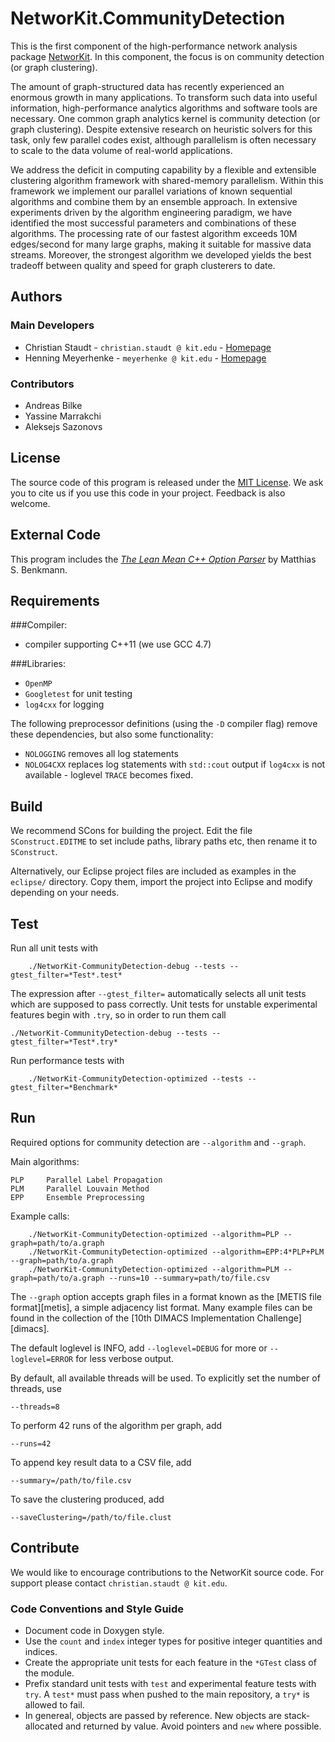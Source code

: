 NetworKit.CommunityDetection
============================

This is the first component of the high-performance network analysis package [NetworKit][networkit]. In this component, the focus is on community detection (or graph clustering). 

 The amount of graph-structured data has recently experienced an enormous growth in many applications. To transform such data into useful information, high-performance analytics algorithms and software tools are necessary. One common graph analytics kernel is community detection (or graph clustering). Despite extensive research on heuristic solvers for this task, only few parallel codes exist, although parallelism is often necessary to scale to the data volume of real-world applications.

We address the deficit in computing capability by a flexible and extensible clustering algorithm framework with shared-memory parallelism. Within this framework we implement our parallel variations of known sequential algorithms and combine them by an ensemble approach. In extensive experiments driven by the algorithm engineering paradigm, we have identified the most successful parameters and combinations of these algorithms. The processing rate of our fastest algorithm exceeds 10M edges/second for many large graphs, making it suitable for massive data streams. Moreover, the strongest algorithm we developed yields the best tradeoff between quality and speed for graph clusterers to date. 

[networkit]: http://parco.iti.kit.edu/software/networkit.shtml 


Authors
-------

### Main Developers

- Christian Staudt - `christian.staudt @ kit.edu` - [Homepage](http://parco.iti.kit.edu/staudt/)
- Henning Meyerhenke - `meyerhenke @ kit.edu` - [Homepage](http://parco.iti.kit.edu/henningm/)


### Contributors

- Andreas Bilke
- Yassine Marrakchi
- Aleksejs Sazonovs

License
-------

The source code of this program is released under the [MIT License][mitlicense].  We ask you to cite us if you use this code in your project. Feedback is also welcome.


External Code
-------------

This program includes the *[The Lean Mean C++ Option Parser][optparse]* by Matthias S. Benkmann. 

[mitlicense]: http://opensource.org/licenses/MIT
[optparse]: http://optionparser.sourceforge.net/




Requirements
------------

###Compiler: 

- compiler supporting C++11 (we use GCC 4.7)


###Libraries:

- `OpenMP`	
- `Googletest` 	for unit testing
- `log4cxx` 	for logging

The following preprocessor definitions (using the `-D` compiler flag) remove these dependencies, but also some functionality:

- `NOLOGGING`	removes all log statements
- `NOLOG4CXX`	replaces log statements with `std::cout` output if `log4cxx` is not available - loglevel `TRACE` becomes fixed.


Build
-----

We recommend SCons for building the project. Edit the file `SConstruct.EDITME` to set include paths, library paths etc, then rename it to `SConstruct`.

Alternatively, our Eclipse project files are included as examples in the `eclipse/` directory. Copy them, import the project into Eclipse and modify depending on your needs.


Test
----

Run all unit tests with 

		./NetworKit-CommunityDetection-debug --tests --gtest_filter=*Test*.test*

The expression after `--gtest_filter=` automatically selects all unit tests which are supposed to pass correctly. Unit tests for unstable experimental features begin with `.try`, so in order to run them call

	./NetworKit-CommunityDetection-debug --tests --gtest_filter=*Test*.try*	

Run performance tests with

		./NetworKit-CommunityDetection-optimized --tests --gtest_filter=*Benchmark*


Run
---

Required options for community detection are `--algorithm` and `--graph`.

Main algorithms:


	PLP		Parallel Label Propagation
	PLM		Parallel Louvain Method
	EPP		Ensemble Preprocessing

Example calls:


		./NetworKit-CommunityDetection-optimized --algorithm=PLP --graph=path/to/a.graph
		./NetworKit-CommunityDetection-optimized --algorithm=EPP:4*PLP+PLM --graph=path/to/a.graph
		./NetworKit-CommunityDetection-optimized --algorithm=PLM --graph=path/to/a.graph --runs=10 --summary=path/to/file.csv


The `--graph` option accepts graph files in a format known as the [METIS file format][metis], a simple adjacency list format. Many example files can be found in the collection of the [10th DIMACS Implementation Challenge][dimacs]. 

The default loglevel is INFO, add `--loglevel=DEBUG` for more or `--loglevel=ERROR` for less verbose output.

By default, all available threads will be used. To explicitly set the number of threads, use

	--threads=8

To perform 42 runs of the algorithm per graph, add

	--runs=42

To append key result data to a CSV file, add

	--summary=/path/to/file.csv

To save the clustering produced, add

	--saveClustering=/path/to/file.clust


Contribute
----------

We would like to encourage contributions to the NetworKit source code. For support please contact `christian.staudt @ kit.edu`.

### Code Conventions and Style Guide

- Document code in Doxygen style.
- Use the `count` and `index` integer types for positive integer quantities and indices.
- Create the appropriate unit tests for each feature in the `*GTest` class of the module.
- Prefix standard unit tests with `test` and experimental feature tests with `try`. A `test*` must pass when pushed to the main repository, a `try*` is allowed to fail.
- In genereal, objects are passed by reference. New objects are stack-allocated and returned by value. Avoid pointers and `new` where possible.


